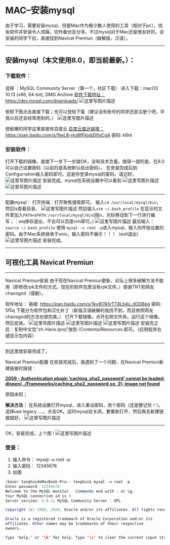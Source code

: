 # MAC–安装mysql



​	由于学习，需要安装mysql，但是Mac作为极少数人使用的工具（相对于pc），找些软件并安装令人烦躁。切作备份及分享。不过mysql对于Mac还是很友好的。会安装的同学下拉，直接找到Navicat Premiun（破解版，汉语）。





------

## 安装mysql（本文使用8.0，即当前最新。）： 

### 下载软件： 

选择 ：MySQL Community Server（第一个，社区下载） 
进入下载：macOS 10.13 (x86, 64-bit), DMG Archive 
[软件下载地址：](https://dev.mysql.com/downloads/)https://dev.mysql.com/downloads/ 
![这里写图片描述](https://img-blog.csdn.net/20180801000510373?watermark/2/text/aHR0cHM6Ly9ibG9nLmNzZG4ubmV0L2pvcl9pdnk=/font/5a6L5L2T/fontsize/400/fill/I0JBQkFCMA==/dissolve/70)

依照下图点击直接下载；也可以登陆下载（建议没有账号的同学还是注册个吧，毕竟以后还会经常用到的。） 
![这里写图片描述](https://img-blog.csdn.net/20180801000614774?watermark/2/text/aHR0cHM6Ly9ibG9nLmNzZG4ubmV0L2pvcl9pdnk=/font/5a6L5L2T/fontsize/400/fill/I0JBQkFCMA==/dissolve/70)

想偷懒的同学这里直接有百度云 
[百度云直达链接：](https://pan.baidu.com/s/1lqbH06hRZyQnO2IvQ1eByQ) https://pan.baidu.com/s/1IwL8-rks8fFklxbDflsCqA  密码: k6nt



### 安装软件： 

打开下载的镜像。直接下一步下一步就OK，没有技术含量。值得一提的是，在8.0可以自己设置密码（以前的是系统默认给出密码）。 在安装完成后到Configurration输入密码即可。这是你登录mysql的密码，请记好。 
![这里写图片描述](https://img-blog.csdn.net/20180801001234913?watermark/2/text/aHR0cHM6Ly9ibG9nLmNzZG4ubmV0L2pvcl9pdnk=/font/5a6L5L2T/fontsize/400/fill/I0JBQkFCMA==/dissolve/70) 
安装完成。mysql在系统设置中可以看到 
![这里写图片描述](https://img-blog.csdn.net/20180801001321453?watermark/2/text/aHR0cHM6Ly9ibG9nLmNzZG4ubmV0L2pvcl9pdnk=/font/5a6L5L2T/fontsize/400/fill/I0JBQkFCMA==/dissolve/70) 
![这里写图片描述](https://img-blog.csdn.net/20180801001349723?watermark/2/text/aHR0cHM6Ly9ibG9nLmNzZG4ubmV0L2pvcl9pdnk=/font/5a6L5L2T/fontsize/400/fill/I0JBQkFCMA==/dissolve/70)

------

配置mysql： 
打开终端：打开聚焦搜索即可。 输入`cd /usr/local/mysql/bin`，然后ls查看目录。 
![这里写图片描述](https://img-blog.csdn.net/20180801001500409?watermark/2/text/aHR0cHM6Ly9ibG9nLmNzZG4ubmV0L2pvcl9pdnk=/font/5a6L5L2T/fontsize/400/fill/I0JBQkFCMA==/dissolve/70) 
然后输入`vim ~/.bash_profile` 在显示的文件里加入`PATH=$PATH:/usr/local/mysql/bin`(按o，光标移动到下一行进行编写；：wq保存退出，不会可以百度vim即可。) 
![这里写图片描述](https://img-blog.csdn.net/20180801001621521?watermark/2/text/aHR0cHM6Ly9ibG9nLmNzZG4ubmV0L2pvcl9pdnk=/font/5a6L5L2T/fontsize/400/fill/I0JBQkFCMA==/dissolve/70) 
最后输入：`source ~/.bash_profile` 使用 `mysql -u root -p`进入mysql，输入你开始设置的密码。由于Mac系统继承于unix，输入密码不展示！！！（exit退出） 
![这里写图片描述](https://img-blog.csdn.net/20180801001744178?watermark/2/text/aHR0cHM6Ly9ibG9nLmNzZG4ubmV0L2pvcl9pdnk=/font/5a6L5L2T/fontsize/400/fill/I0JBQkFCMA==/dissolve/70) 
安装完成。

------

## 可视化工具 Navicat Premiun

------

Navicat Premiun安装 由于现在Navicat Premiun更新，论坛上很多破解方法不能用（即修改rpk文件的方式。现在的软件包里没有rpk文件。）感谢TNT和网友chaosgod（侵删）。


软件地址： 
链接: https://pan.baidu.com/s/1ky8I7A5rTT8Lb4s_dODBpg  密码: 5f5q
下载分为软件包和汉化补丁（新版汉语破解的我找不到，而且依照网友chaosgod的方法也很完美。） 打开下载镜像，点开右侧文件夹。运行这个镜像。然后安装。 
![这里写图片描述](https://img-blog.csdn.net/20180801090208199?watermark/2/text/aHR0cHM6Ly9ibG9nLmNzZG4ubmV0L2pvcl9pdnk=/font/5a6L5L2T/fontsize/400/fill/I0JBQkFCMA==/dissolve/70) 
![这里写图片描述](https://img-blog.csdn.net/20180801090230920?watermark/2/text/aHR0cHM6Ly9ibG9nLmNzZG4ubmV0L2pvcl9pdnk=/font/5a6L5L2T/fontsize/400/fill/I0JBQkFCMA==/dissolve/70) 
![这里写图片描述](https://img-blog.csdn.net/20180801090245401?watermark/2/text/aHR0cHM6Ly9ibG9nLmNzZG4ubmV0L2pvcl9pdnk=/font/5a6L5L2T/fontsize/400/fill/I0JBQkFCMA==/dissolve/70) 
安装完之后：复制中文包”zh-Hans.lproj”放到 /Contents/Resources 即可。（应用程序右键显示包内容）

------

到这里就安装完成了。 

Navicat Premiun配置 在安装完成后，我遇到了一个问题，在Navicat Premiun新建链接时报错： 

<u>**2059 - Authentication plugin ‘caching_sha2_password’ cannot be loaded: dlopen(../Frameworks/caching_sha2_password.so, 2): image not found**</u> 

原因未知；



**解决方法：** 
在系统设置打开mysql，进入重设密码，改个密码（还是要记住！）。选择use legacy ….。点击OK。这时mysql会关闭，要重新打开，然后再去新建链接就好。 
![这里写图片描述](https://img-blog.csdn.net/20180801090459560?watermark/2/text/aHR0cHM6Ly9ibG9nLmNzZG4ubmV0L2pvcl9pdnk=/font/5a6L5L2T/fontsize/400/fill/I0JBQkFCMA==/dissolve/70)

------

OK，安装完成，上个图 ! 
![这里写图片描述](https://img-blog.csdn.net/20180801090539758?watermark/2/text/aHR0cHM6Ly9ibG9nLmNzZG4ubmV0L2pvcl9pdnk=/font/5a6L5L2T/fontsize/400/fill/I0JBQkFCMA==/dissolve/70)





### 登录：

1. 输入命令： mysql -u root -p
2. 输入密码： 12345678
3. 如图

 ```java
(base) tanghuideMacBook-Pro:~ tanghui$ mysql -u root -p
Enter password: 12345678
Welcome to the MySQL monitor.  Commands end with ; or \g.
Your MySQL connection id is 9
Server version: 8.0.21 MySQL Community Server - GPL

Copyright (c) 2000, 2020, Oracle and/or its affiliates. All rights reserved.

Oracle is a registered trademark of Oracle Corporation and/or its
affiliates. Other names may be trademarks of their respective
owners.

Type 'help;' or '\h' for help. Type '\c' to clear the current input statement.


 ```















